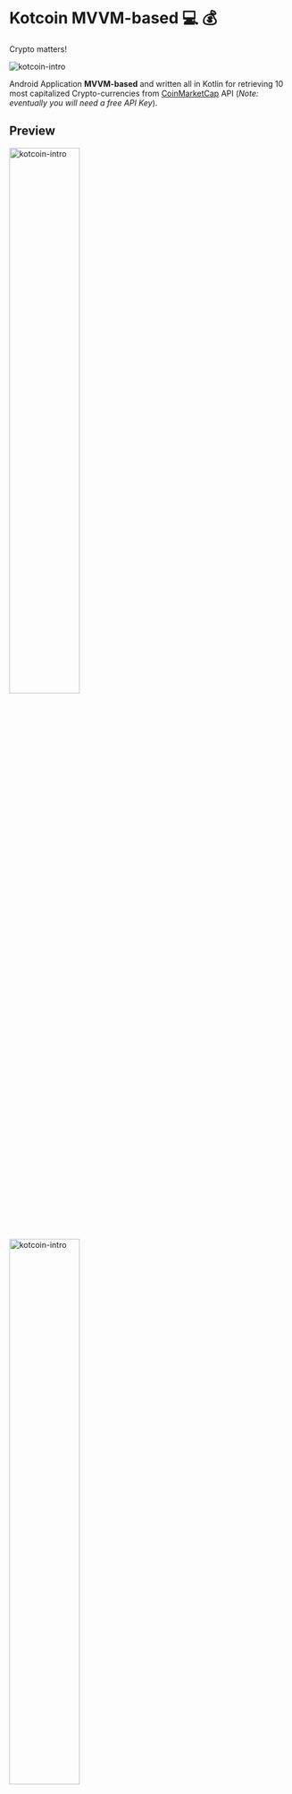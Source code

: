 # Kotcoin MVVM-based :computer: :moneybag:
Crypto matters!

<img src="https://media.giphy.com/media/RgxAkfVQWwkjS/giphy.gif" alt="kotcoin-intro">

Android Application **MVVM-based** and written all in Kotlin for retrieving 10 most capitalized 
Crypto-currencies from [CoinMarketCap](https://coinmarketcap.com/api) API (_Note: eventually you will need a free API Key_).


## Preview

<img src="./imgs/main.png" alt="kotcoin-intro" width="50%">

<img src="./imgs/details.png" alt="kotcoin-intro" width="50%">

## Features

- MVI Architecture
- Dependency Injection with **Hilt**
- Modularized App: Data + Domain + Presentation + UI
- Cloud and Local data handling
- Local DB using **ROOM**
- Uses a **Worker** for retrieving data each 6 hours from cloud.
- Plot historic prices.

## Current work

Status of current work and new ideas which will be implemented soon...

- Adding DataBinding ✅
- Migrating to MVI ✅
- Adding ViewModel instead of Controllers ✅
- Adding Navigation JetPack ✅
- Using Material Elements: Cards mainly! ✅
- Using CLEAN structure modules: data + domain + presentation(app) ✅
- Adding Use Cases ✅
- Migrating to Hilt from Dagger ✅
- Adding Kotlin Flow! 🤔 _instead of rx java_ 
- Adding Tensorflow Lite! 
- Adding Lottie for animations 
- Adding MotionLayout for on-boardings 
- Adding a MockServer!
- Adding security wrapper API

